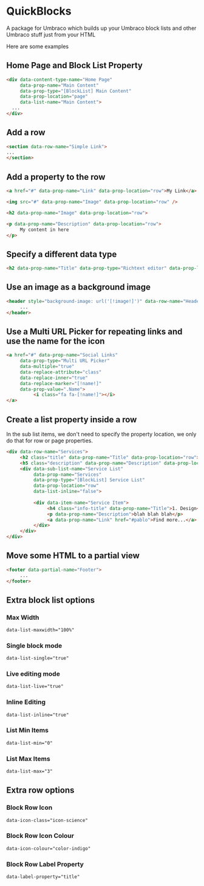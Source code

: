 # QuickBlocks
A package for Umbraco which builds up your Umbraco block lists and other Umbraco stuff just from your HTML

Here are some examples

## Home Page and Block List Property

```html
<div data-content-type-name="Home Page" 
     data-prop-name="Main Content" 
     data-prop-type="[BlockList] Main Content" 
     data-prop-location="page" 
     data-list-name="Main Content">
  ...
</div>
```

## Add a row

```html
<section data-row-name="Simple Link">
...
</section>
```

## Add a property to the row

```html
<a href="#" data-prop-name="Link" data-prop-location="row">My Link</a>

<img src="#" data-prop-name="Image" data-prop-location="row" />

<h2 data-prop-name="Image" data-prop-location="row">

<p data-prop-name="Description" data-prop-location="row">
     My content in here
</p>
```

## Specify a different data type
```html
<h2 data-prop-name="Title" data-prop-type="Richtext editor" data-prop-location="row">
```

## Use an image as a background image
```html
<header style="background-image: url('[!image!]')" data-row-name="Header" data-prop-name="Image" data-prop-location="row" data-replace-marker="[!image!]" data-replace-inner="false" data-prop-type="Image Media Picker">
     ...
</header>
```

## Use a Multi URL Picker for repeating links and use the name for the icon
```html
<a href="#" data-prop-name="Social Links" 
     data-prop-type="Multi URL Picker" 
     data-multiple="true" 
     data-replace-attribute="class"  
     data-replace-inner="true" 
     data-replace-marker="[!name!]" 
     data-prop-value=".Name">
          <i class="fa fa-[!name!]"></i>
</a>
```

## Create a list property inside a row
In the sub list items, we don't need to specify the property location, we only do that for row or page properties.

```html
<div data-row-name="Services">
     <h2 class="title" data-prop-name="Title" data-prop-location="row">We build awesome products</h2>
     <h5 class="description" data-prop-name="Description" data-prop-location="row">This is the paragraph where you can write more details </h5>
     <div data-sub-list-name="Service List" 
          data-prop-name="Services" 
          data-prop-type="[BlockList] Service List" 
          data-prop-location="row" 
          data-list-inline="false">
          
          <div data-item-name="Service Item">
               <h4 class="info-title" data-prop-name="Title">1. Design</h4>
               <p data-prop-name="Description">blah blah blah</p>
               <a data-prop-name="Link" href="#pablo">Find more...</a>
          </div>
     </div>
</div>
```

## Move some HTML to a partial view

```html
<footer data-partial-name="Footer">
     ...
</footer>
```

## Extra block list options

### Max Width

```html
data-list-maxwidth="100%"
```

### Single block mode

```html
data-list-single="true"
```
### Live editing mode

```html
data-list-live="true"
```
### Inline Editing

```html
data-list-inline="true"
```

### List Min Items

```html
data-list-min="0"
```

### List Max Items

```html
data-list-max="3"
```

## Extra row options

### Block Row Icon

```html
data-icon-class="icon-science"
```

### Block Row Icon Colour

```html
data-icon-colour="color-indigo"
```

### Block Row Label Property

```html
data-label-property="title"
```
